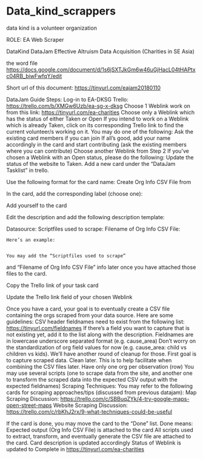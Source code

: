 # Data_kind_scrappers

data kind is a volunteer organization

ROLE: EA Web Scraper

DataKind DataJam
Effective Altruism
Data Acquisition (Charities in SE Asia)

the word file https://docs.google.com/document/d/1s6jSXTJkGm6w46uGjHacL04tHAPtxc04RB_biwFwfqY/edit

Short url of this document: https://tinyurl.com/eajam20180110 

DataJam Guide Steps:
Log-in to EA-DKSG Trello: https://trello.com/b/XMGw6Uzb/ea-sg-x-dksg
Choose 1 Weblink work on from this link: https://tinyurl.com/ea-charities 
Choose only a Weblink which has the status of either Taken or Open 
If you intend to work on a Weblink which is already Taken, click on its corresponding Trello link to find the current volunteer/s working on it.
You may do one of the following:
Ask the existing card members if you can join 
If all’s good, add your name accordingly in the card and start contributing (ask the existing members where you can contribute)
Choose another Weblink from Step 2
If you’ve chosen a Weblink with an Open status, please do the following:
Update the status of the website to Taken.
Add a new card under the “DataJam Tasklist” in trello.
		
Use the following format for the card name:
 	Create Org Info CSV File from <Shortname of your Datasource>
	

In the card, add the corresponding label (choose one):


Add yourself to the card
	
Edit the description and add the following description template:
	
Datasource:
Scriptfiles used to scrape:
Filename of Org Info CSV File:

	Here’s an example:
	
	
	You may add the “Scriptfiles used to scrape” 
and “Filename of Org Info CSV File” info later 
once you have attached those files to the card.

Copy the Trello link of your task card


Update the Trello link field of your chosen Weblink


Once you have a card, your goal is to eventually create a CSV file containing the orgs scraped from your data source. 
Here are some guidelines: 
CSV header fieldnames need to exist from the following list:
https://tinyurl.com/fieldnames 
If there’s a field you want to capture that is not existing yet, add it to the list along with the description.
Fieldnames are in lowercase underscore separated format (e.g. cause_area)
Don’t worry on the standardization of org field values for now (e.g. cause_area: child vs children vs kids). We’ll have another round of cleanup for those. First goal is to capture scraped data. Clean later. 
This is to help facilitate when combining the CSV files later.
Have only one org per observation (row)
You may use several scripts (one to scrape data from the site, and another one to transform the scraped data into the expected CSV output with the expected fieldnames)
Scraping Techniques: You may refer to the following cards for scraping approaches/tips (discussed from previous datajam):
Map Scraping Discussion: https://trello.com/c/SBBuqZYk/4-try-google-maps-open-street-maps 
Website Scraping Discussion: https://trello.com/c/rbKhJ2rx/9-what-techniques-could-be-useful 

If the card is done, you may move the card to the “Done” list.
	Done means:
Expected output (Org Info CSV File) is attached to the card
All scripts used to extract, transform, and eventually generate the CSV file are attached to the card.
Card description is updated accordingly
Status of Weblink is updated to Complete in https://tinyurl.com/ea-charities 
	


